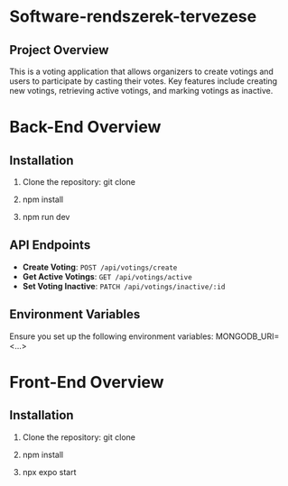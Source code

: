 # Software-rendszerek-tervezese

## Project Overview
This is a voting application that allows organizers to create votings and users to participate by casting their votes. Key features include creating new votings, retrieving active votings, and marking votings as inactive.

# Back-End Overview

## Installation
1. Clone the repository:
   git clone <repository-url>

2. npm install

3. npm run dev


## API Endpoints
- **Create Voting**: `POST /api/votings/create`
- **Get Active Votings**: `GET /api/votings/active`
- **Set Voting Inactive**: `PATCH /api/votings/inactive/:id`

## Environment Variables
Ensure you set up the following environment variables:
MONGODB_URI=<...>


# Front-End Overview


## Installation
1. Clone the repository:
   git clone <repository-url>

2. npm install

3. npx expo start